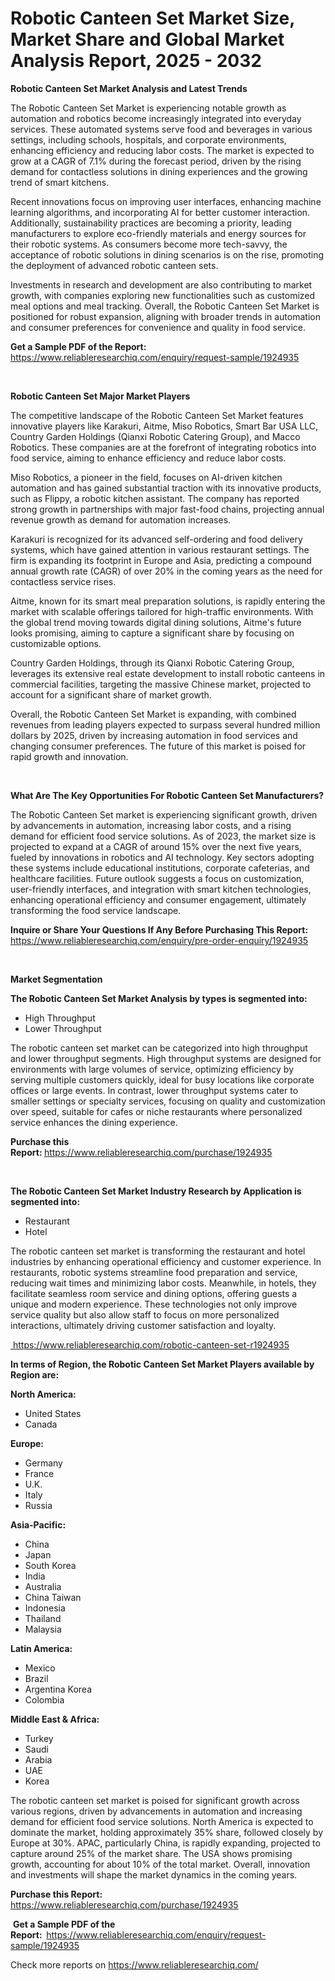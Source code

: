 <p><h1>Robotic Canteen Set Market Size, Market Share and Global Market Analysis Report, 2025 - 2032</h1></p><p><strong>Robotic Canteen Set Market Analysis and Latest Trends</strong></p>
<p><p>The Robotic Canteen Set Market is experiencing notable growth as automation and robotics become increasingly integrated into everyday services. These automated systems serve food and beverages in various settings, including schools, hospitals, and corporate environments, enhancing efficiency and reducing labor costs. The market is expected to grow at a CAGR of 7.1% during the forecast period, driven by the rising demand for contactless solutions in dining experiences and the growing trend of smart kitchens.</p><p>Recent innovations focus on improving user interfaces, enhancing machine learning algorithms, and incorporating AI for better customer interaction. Additionally, sustainability practices are becoming a priority, leading manufacturers to explore eco-friendly materials and energy sources for their robotic systems. As consumers become more tech-savvy, the acceptance of robotic solutions in dining scenarios is on the rise, promoting the deployment of advanced robotic canteen sets.</p><p>Investments in research and development are also contributing to market growth, with companies exploring new functionalities such as customized meal options and meal tracking. Overall, the Robotic Canteen Set Market is positioned for robust expansion, aligning with broader trends in automation and consumer preferences for convenience and quality in food service.</p></p>
<p><strong>Get a Sample PDF of the Report:&nbsp;</strong> <a href="https://www.reliableresearchiq.com/enquiry/request-sample/1924935?utm_campaign=1141&utm_medium=2&utm_source=Github&utm_content=ia&utm_term=14012025&utm_id=robotic-canteen-set">https://www.reliableresearchiq.com/enquiry/request-sample/1924935</a></p>
<p>&nbsp;</p>
<p><strong>Robotic Canteen Set Major Market Players</strong></p>
<p><p>The competitive landscape of the Robotic Canteen Set Market features innovative players like Karakuri, Aitme, Miso Robotics, Smart Bar USA LLC, Country Garden Holdings (Qianxi Robotic Catering Group), and Macco Robotics. These companies are at the forefront of integrating robotics into food service, aiming to enhance efficiency and reduce labor costs.</p><p>Miso Robotics, a pioneer in the field, focuses on AI-driven kitchen automation and has gained substantial traction with its innovative products, such as Flippy, a robotic kitchen assistant. The company has reported strong growth in partnerships with major fast-food chains, projecting annual revenue growth as demand for automation increases.</p><p>Karakuri is recognized for its advanced self-ordering and food delivery systems, which have gained attention in various restaurant settings. The firm is expanding its footprint in Europe and Asia, predicting a compound annual growth rate (CAGR) of over 20% in the coming years as the need for contactless service rises.</p><p>Aitme, known for its smart meal preparation solutions, is rapidly entering the market with scalable offerings tailored for high-traffic environments. With the global trend moving towards digital dining solutions, Aitme's future looks promising, aiming to capture a significant share by focusing on customizable options.</p><p>Country Garden Holdings, through its Qianxi Robotic Catering Group, leverages its extensive real estate development to install robotic canteens in commercial facilities, targeting the massive Chinese market, projected to account for a significant share of market growth.</p><p>Overall, the Robotic Canteen Set Market is expanding, with combined revenues from leading players expected to surpass several hundred million dollars by 2025, driven by increasing automation in food services and changing consumer preferences. The future of this market is poised for rapid growth and innovation.</p></p>
<p>&nbsp;</p>
<p><strong>What Are The Key Opportunities For Robotic Canteen Set Manufacturers?</strong></p>
<p><p>The Robotic Canteen Set market is experiencing significant growth, driven by advancements in automation, increasing labor costs, and a rising demand for efficient food service solutions. As of 2023, the market size is projected to expand at a CAGR of around 15% over the next five years, fueled by innovations in robotics and AI technology. Key sectors adopting these systems include educational institutions, corporate cafeterias, and healthcare facilities. Future outlook suggests a focus on customization, user-friendly interfaces, and integration with smart kitchen technologies, enhancing operational efficiency and consumer engagement, ultimately transforming the food service landscape.</p></p>
<p><strong>Inquire or Share Your Questions If Any Before Purchasing This Report:</strong> <a href="https://www.reliableresearchiq.com/enquiry/pre-order-enquiry/1924935?utm_campaign=1141&utm_medium=2&utm_source=Github&utm_content=ia&utm_term=14012025&utm_id=robotic-canteen-set">https://www.reliableresearchiq.com/enquiry/pre-order-enquiry/1924935</a></p>
<p>&nbsp;</p>
<p><strong>Market Segmentation</strong></p>
<p><strong>The Robotic Canteen Set Market Analysis by types is segmented into:</strong></p>
<p><ul><li>High Throughput</li><li>Lower Throughput</li></ul></p>
<p><p>The robotic canteen set market can be categorized into high throughput and lower throughput segments. High throughput systems are designed for environments with large volumes of service, optimizing efficiency by serving multiple customers quickly, ideal for busy locations like corporate offices or large events. In contrast, lower throughput systems cater to smaller settings or specialty services, focusing on quality and customization over speed, suitable for cafes or niche restaurants where personalized service enhances the dining experience.</p></p>
<p><strong>Purchase this Report:&nbsp;</strong><a href="https://www.reliableresearchiq.com/purchase/1924935?utm_campaign=1141&utm_medium=2&utm_source=Github&utm_content=ia&utm_term=14012025&utm_id=robotic-canteen-set">https://www.reliableresearchiq.com/purchase/1924935</a></p>
<p>&nbsp;</p>
<p><strong>The Robotic Canteen Set Market Industry Research by Application is segmented into:</strong></p>
<p><ul><li>Restaurant</li><li>Hotel</li></ul></p>
<p><p>The robotic canteen set market is transforming the restaurant and hotel industries by enhancing operational efficiency and customer experience. In restaurants, robotic systems streamline food preparation and service, reducing wait times and minimizing labor costs. Meanwhile, in hotels, they facilitate seamless room service and dining options, offering guests a unique and modern experience. These technologies not only improve service quality but also allow staff to focus on more personalized interactions, ultimately driving customer satisfaction and loyalty.</p></p>
<p><a href="https://www.reliableresearchiq.com/robotic-canteen-set-r1924935?utm_campaign=1141&utm_medium=2&utm_source=Github&utm_content=ia&utm_term=14012025&utm_id=robotic-canteen-set">&nbsp;https://www.reliableresearchiq.com/robotic-canteen-set-r1924935</a></p>
<p><strong>In terms of Region, the Robotic Canteen Set Market Players available by Region are:</strong></p>
<p>
    <p> <strong> North America: </strong>
        <ul>
            <li>United States</li>
            <li>Canada</li>
        </ul>
        </p> 
    <p> <strong> Europe: </strong>
        <ul>
            <li>Germany</li>
            <li>France</li>
            <li>U.K.</li>
            <li>Italy</li>
            <li>Russia</li>
        </ul>
        </p> 
    <p> <strong> Asia-Pacific: </strong>
        <ul>
            <li>China</li>
            <li>Japan</li>
            <li>South Korea</li>
            <li>India</li>
            <li>Australia</li>
            <li>China Taiwan</li>
            <li>Indonesia</li>
            <li>Thailand</li>
            <li>Malaysia</li>
        </ul>
        </p> 
    <p> <strong> Latin America: </strong>
        <ul>
            <li>Mexico</li>
            <li>Brazil</li>
            <li>Argentina Korea</li>
            <li>Colombia</li>
        </ul>
        </p> 
    <p> <strong> Middle East & Africa: </strong>
        <ul>
            <li>Turkey</li>
            <li>Saudi</li>
            <li>Arabia</li>
            <li>UAE</li>
            <li>Korea</li>
        </ul>
    </p>
    </p>
<p><p>The robotic canteen set market is poised for significant growth across various regions, driven by advancements in automation and increasing demand for efficient food service solutions. North America is expected to dominate the market, holding approximately 35% share, followed closely by Europe at 30%. APAC, particularly China, is rapidly expanding, projected to capture around 25% of the market share. The USA shows promising growth, accounting for about 10% of the total market. Overall, innovation and investments will shape the market dynamics in the coming years.</p></p>
<p><strong>Purchase this Report: </strong><a href="https://www.reliableresearchiq.com/purchase/1924935?utm_campaign=1141&utm_medium=2&utm_source=Github&utm_content=ia&utm_term=14012025&utm_id=robotic-canteen-set">https://www.reliableresearchiq.com/purchase/1924935</a></p>
<p>&nbsp;<strong>Get a Sample PDF of the Report:&nbsp;&nbsp;</strong><a href="https://www.reliableresearchiq.com/enquiry/request-sample/1924935?utm_campaign=1141&utm_medium=2&utm_source=Github&utm_content=ia&utm_term=14012025&utm_id=robotic-canteen-set">https://www.reliableresearchiq.com/enquiry/request-sample/1924935</a></p>
<p><strong></strong></p>
<p>Check more reports on <a href="https://www.reliableresearchiq.com/?utm_campaign=1141&utm_medium=2&utm_source=Github&utm_content=ia&utm_term=14012025&utm_id=robotic-canteen-set">https://www.reliableresearchiq.com/</a></p>